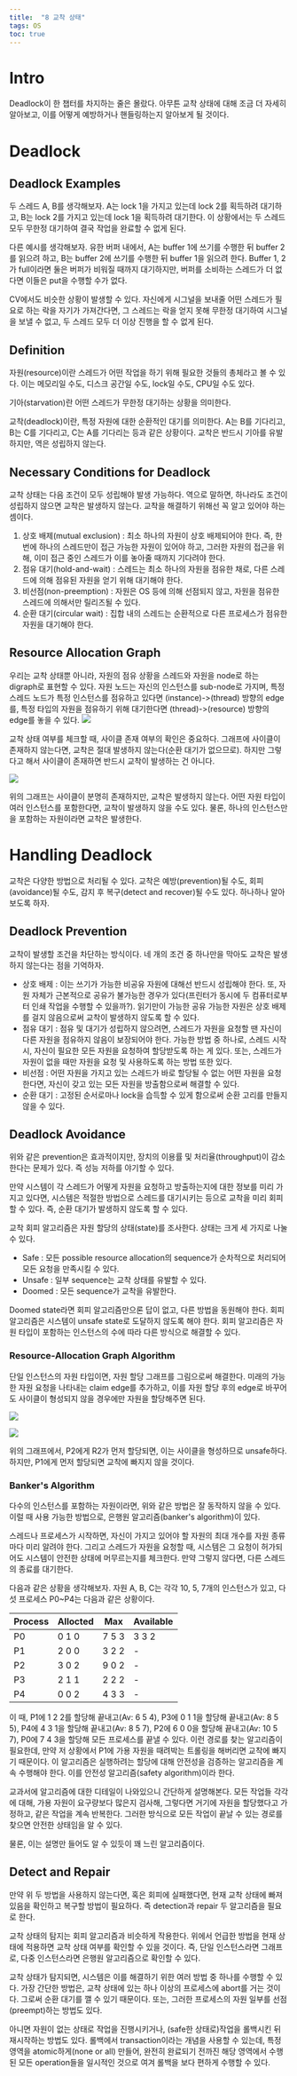 ```yaml
---
title:  "8 교착 상태"
tags: OS
toc: true
---
```


# Intro
Deadlock이 한 챕터를 차지하는 줄은 몰랐다. 아무튼 교착 상태에 대해 조금 더 자세히 알아보고, 이를 어떻게 예방하거나 핸들링하는지 알아보게 될 것이다.


# Deadlock
## Deadlock Examples
두 스레드 A, B를 생각해보자. A는 lock 1을 가지고 있는데 lock 2를 획득하려 대기하고, B는 lock 2를 가지고 있는데 lock 1을 획득하려 대기한다. 이 상황에서는 두 스레드 모두 무한정 대기하여 결국 작업을 완료할 수 없게 된다.

다른 예시를 생각해보자. 유한 버퍼 내에서, A는 buffer 1에 쓰기를 수행한 뒤 buffer 2를 읽으려 하고, B는 buffer 2에 쓰기를 수행한 뒤 buffer 1을 읽으려 한다. Buffer 1, 2가 full이라면 둘은 버퍼가 비워질 때까지 대기하지만, 버퍼를 소비하는 스레드가 더 없다면 이들은 put을 수행할 수가 없다.

CV에서도 비슷한 상황이 발생할 수 있다. 자신에게 시그널을 보내줄 어떤 스레드가 필요로 하는 락을 자기가 가져간다면, 그 스레드는 락을 얻지 못해 무한정 대기하여 시그널을 보낼 수 없고, 두 스레드 모두 더 이상 진행을 할 수 없게 된다.

## Definition
자원(resource)이란 스레드가 어떤 작업을 하기 위해 필요한 것들의 총체라고 볼 수 있다. 이는 메모리일 수도, 디스크 공간일 수도, lock일 수도, CPU일 수도 있다. 

기아(starvation)란 어떤 스레드가 무한정 대기하는 상황을 의미한다.

교착(deadlock)이란, 특정 자원에 대한 순환적인 대기를 의미한다. A는 B를 기다리고, B는 C를 기다리고, C는 A를 기다리는 등과 같은 상황이다. 교착은 반드시 기아를 유발하지만, 역은 성립하지 않는다. 

## Necessary Conditions for Deadlock
교착 상태는 다음 조건이 모두 성립해야 발생 가능하다. 역으로 말하면, 하나라도 조건이 성립하지 않으면 교착은 발생하지 않는다. 교착을 해결하기 위해선 꼭 알고 있어야 하는 셈이다.

1. 상호 배제(mutual exclusion) : 최소 하나의 자원이 상호 배제되어야 한다. 즉, 한 번에 하나의 스레드만이 접근 가능한 자원이 있어야 하고, 그러한 자원의 접근을 위해, 이미 접근 중인 스레드가 이를 놓아줄 때까지 기다려야 한다.
2. 점유 대기(hold-and-wait) : 스레드는 최소 하나의 자원을 점유한 채로, 다른 스레드에 의해 점유된 자원을 얻기 위해 대기해야 한다.
3. 비선점(non-preemption) : 자원은 OS 등에 의해 선점되지 않고, 자원을 점유한 스레드에 의해서만 릴리즈될 수 있다.
4. 순환 대기(circular wait) : 집합 내의 스레드는 순환적으로 다른 프로세스가 점유한 자원을 대기해야 한다.

## Resource Allocation Graph
우리는 교착 상태뿐 아니라, 자원의 점유 상황을 스레드와 자원을 node로 하는 digraph로 표현할 수 있다. 자원 노드는 자신의 인스턴스를 sub-node로 가지며, 특정 스레드 노드가 특정 인스턴스를 점유하고 있다면 (instance)->(thread) 방향의 edge를, 특정 타입의 자원을 점유하기 위해 대기한다면 (thread)->(resource) 방향의 edge를 놓을 수 있다.
![](/imgs/os/os20.png)

교착 상태 여부를 체크할 때, 사이클 존재 여부의 확인은 중요하다. 그래프에 사이클이 존재하지 않는다면, 교착은 절대 발생하지 않는다(순환 대기가 없으므로). 하지만 그렇다고 해서 사이클이 존재하면 반드시 교착이 발생하는 건 아니다. 

![](/imgs/os/os21.png)

위의 그래프는 사이클이 분명히 존재하지만, 교착은 발생하지 않는다. 어떤 자원 타입이 여러 인스턴스를 포함한다면, 교착이 발생하지 않을 수도 있다. 물론, 하나의 인스턴스만을 포함하는 자원이라면 교착은 발생한다.


# Handling Deadlock
교착은 다양한 방법으로 처리될 수 있다. 교착은 예방(prevention)될 수도, 회피(avoidance)될 수도, 감지 후 복구(detect and recover)될 수도 있다. 하나하나 알아보도록 하자.

## Deadlock Prevention
교착이 발생할 조건을 차단하는 방식이다. 네 개의 조건 중 하나만을 막아도 교착은 발생하지 않는다는 점을 기억하자. 

- 상호 배제 : 이는 쓰기가 가능한 비공유 자원에 대해선 반드시 성립해야 한다. 또, 자원 자체가 근본적으로 공유가 불가능한 경우가 있다(프린터가 동시에 두 컴퓨터로부터 인쇄 작업을 수행할 수 있을까?). 읽기만이 가능한 공유 가능한 자원은 상호 배제를 걸지 않음으로써 교착이 발생하지 않도록 할 수 있다.
- 점유 대기 : 점유 및 대기가 성립하지 않으려면, 스레드가 자원을 요청할 땐 자신이 다른 자원을 점유하지 않음이 보장되어야 한다. 가능한 방법 중 하나로, 스레드 시작 시, 자신이 필요한 모든 자원을 요청하여 할당받도록 하는 게 있다. 또는, 스레드가 자원이 없을 때만  자원을 요청 및 사용하도록 하는 방법 또한 있다.
- 비선점 : 어떤 자원을 가지고 있는 스레드가 바로 할당될 수 없는 어떤 자원을 요청한다면, 자신이 갖고 있는 모든 자원을 방출함으로써 해결할 수 있다.
- 순환 대기 : 고정된 순서로마나 lock을 습득할 수 있게 함으로써 순환 고리를 만들지 않을 수 있다.

## Deadlock Avoidance
위와 같은 prevention은 효과적이지만, 장치의 이용률 및 처리율(throughput)이 감소한다는 문제가 있다. 즉 성능 저하를 야기할 수 있다. 

만약 시스템이 각 스레드가 어떻게 자원을 요청하고 방출하는지에 대한 정보를 미리 가지고 있다면, 시스템은 적절한 방법으로 스레드를 대기시키는 등으로 교착을 미리 회피할 수 있다. 즉, 순환 대기가 발생하지 않도록 할 수 있다. 

교착 회피 알고리즘은 자원 할당의 상태(state)를 조사한다. 상태는 크게 세 가지로 나눌 수 있다.

- Safe : 모든 possible resource allocation의 sequence가 순차적으로 처리되어 모든 요청을 만족시킬 수 있다.
- Unsafe : 일부 sequence는 교착 상태를 유발할 수 있다.
- Doomed : 모든 sequence가 교착을 유발한다.

Doomed state라면 회피 알고리즘만으론 답이 없고, 다른 방법을 동원해야 한다. 회피 알고리즘은 시스템이 unsafe state로 도달하지 않도록 해야 한다. 회피 알고리즘은 자원 타입이 포함하는 인스턴스의 수에 따라 다른 방식으로 해결할 수 있다. 

### Resource-Allocation Graph Algorithm
단일 인스턴스의 자원 타입이면, 자원 할당 그래프를 그림으로써 해결한다. 미래의 가능한 자원 요청을 나타내는 claim edge를 추가하고, 이를 자원 할당 후의 edge로 바꾸어도 사이클이 형성되지 않을 경우에만 자원을 할당해주면 된다.

![](/imgs/os/os22.png)

![](/imgs/os/os23.png)

위의 그래프에서, P2에게 R2가 먼저 할당되면, 이는 사이클을 형성하므로 unsafe하다. 하지만, P1에게 먼저 할당되면 교착에 빠지지 않을 것이다.

### Banker's Algorithm
다수의 인스턴스를 포함하는 자원이라면, 위와 같은 방법은 잘 동작하지 않을 수 있다. 이럴 때 사용 가능한 방법으로, 은행원 알고리즘(banker's algorithm)이 있다.

스레드나 프로세스가 시작하면, 자신이 가지고 있어야 할 자원의 최대 개수를 자원 종류마다 미리 알려야 한다. 그리고 스레드가 자원을 요청할 때, 시스템은 그 요청이 허가되어도 시스템이 안전한 상태에 머무르는지를 체크한다. 만약 그렇지 않다면, 다른 스레드의 종료를 대기한다.

다음과 같은 상황을 생각해보자. 자원 A, B, C는 각각 10, 5, 7개의 인스턴스가 있고, 다섯 프로세스 P0~P4는 다음과 같은 상황이다.

Process | Allocted | Max | Available
---|---|---|---
P0 | 0 1 0 | 7 5 3 | 3 3 2
P1 | 2 0 0 | 3 2 2 | - 
P2 | 3 0 2 | 9 0 2 | - 
P3 | 2 1 1 | 2 2 2 | -
P4 | 0 0 2 | 4 3 3 | -

이 때, P1에 1 2 2를 할당해 끝내고(Av: 6 5 4), P3에 0 1 1을 할당해 끝내고(Av: 8 5 5), P4에 4 3 1을 할당해 끝내고(Av: 8 5 7), P2에 6 0 0을 할당해 끝내고(Av: 10 5 7), P0에 7 4 3을 할당해 모든 프로세스를 끝낼 수 있다. 이런 경로를 찾는 알고리즘이 필요한데, 만약 저 상황에서 P1에 가용 자원을 때려박는 트롤링을 해버리면 교착에 빠지기 때문이다. 이 알고리즘은 실행하려는 할당에 대해 안전성을 검증하는 알고리즘을 계속 수행해야 한다. 이를 안전성 알고리즘(safety algorithm)이라 한다.

교과서에 알고리즘에 대한 디테일이 나와있으니 간단하게 설명해본다. 모든 작업들 각각에 대해, 가용 자원이 요구량보다 많은지 검사해, 그렇다면 거기에 자원을 할당했다고 가정하고, 같은 작업을 계속 반복한다. 그러한 방식으로 모든 작업이 끝날 수 있는 경로를 찾으면 안전한 상태임을 알 수 있다.

물론, 이는 설명만 들어도 알 수 있듯이 꽤 느린 알고리즘이다. 

## Detect and Repair
만약 위 두 방법을 사용하지 않는다면, 혹은 회피에 실패했다면, 현재 교착 상태에 빠져있음을 확인하고 복구할 방법이 필요하다. 즉 detection과 repair 두 알고리즘을 필요로 한다.

교착 상태의 탐지는 회피 알고리즘과 비슷하게 작용한다. 위에서 언급한 방법을 현재 상태에 적용하면 교착 상태 여부를 확인할 수 있을 것이다. 즉, 단일 인스턴스라면 그래프로, 다중 인스턴스라면 은행원 알고리즘으로 확인할 수 있다. 

교착 상태가 탐지되면, 시스템은 이를 해결하기 위한 여러 방법 중 하나를 수행할 수 있다. 가장 간단한 방법은, 교착 상태에 있는 하나 이상의 프로세스에 abort를 거는 것이다. 그로써 순환 대기를 깰 수 있기 때문이다. 또는, 그러한 프로세스의 자원 일부를 선점(preempt)하는 방법도 있다.

아니면 자원이 없는 상태로 작업을 진행시키거나, (safe한 상태로)작업을 롤백시킨 뒤 재시작하는 방법도 있다. 롤백에서 transaction이라는 개념을 사용할 수 있는데, 특정 영역을 atomic하게(none or all) 만들어, 완전히 완료되기 전까진 해당 영역에서 수행된 모든 operation들을 일시적인 것으로 여겨 롤백을 보다 편하게 수행할 수 있다.







